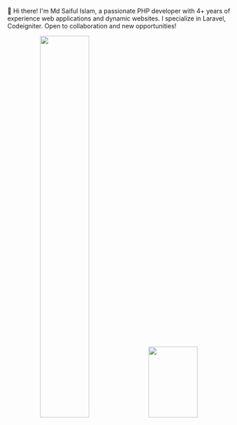👋 Hi there! I'm Md Saiful Islam, a passionate PHP developer with 4+ years of experience web applications and dynamic websites. I specialize in Laravel, Codeigniter. Open to collaboration and new opportunities!

<p align="center">
  <img width="47%" src="https://github-readme-stats.vercel.app/api?username=saifulislam07&show_icons=true&theme=tokyonight" />&nbsp;
  <img width="47%" height="160px" src="https://github-readme-streak-stats.herokuapp.com/?user=saifulislam07&theme=tokyonight" />
</p>
